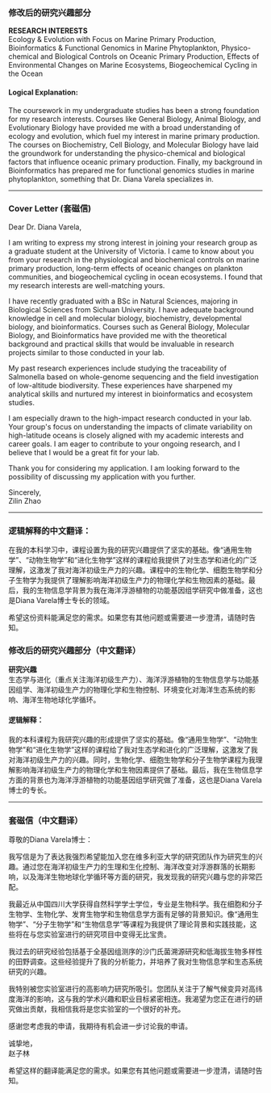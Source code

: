 ### 修改后的研究兴趣部分

**RESEARCH INTERESTS**  
Ecology & Evolution with Focus on Marine Primary Production, Bioinformatics & Functional Genomics in Marine Phytoplankton, Physico-chemical and Biological Controls on Oceanic Primary Production, Effects of Environmental Changes on Marine Ecosystems, Biogeochemical Cycling in the Ocean

#### Logical Explanation:

The coursework in my undergraduate studies has been a strong foundation for my research interests. Courses like General Biology, Animal Biology, and Evolutionary Biology have provided me with a broad understanding of ecology and evolution, which fuel my interest in marine primary production. The courses on Biochemistry, Cell Biology, and Molecular Biology have laid the groundwork for understanding the physico-chemical and biological factors that influence oceanic primary production. Finally, my background in Bioinformatics has prepared me for functional genomics studies in marine phytoplankton, something that Dr. Diana Varela specializes in.

---

### Cover Letter (套磁信)

Dear Dr. Diana Varela,

I am writing to express my strong interest in joining your research group as a graduate student at the University of Victoria. I came to know about you from your research in the physiological and biochemical controls on marine primary production, long-term effects of oceanic changes on plankton communities, and biogeochemical cycling in ocean ecosystems. I found that my research interests are well-matching yours.

I have recently graduated with a BSc in Natural Sciences, majoring in Biological Sciences from Sichuan University. I have adequate background knowledge in cell and molecular biology, biochemistry, developmental biology, and bioinformatics. Courses such as General Biology, Molecular Biology, and Bioinformatics have provided me with the theoretical background and practical skills that would be invaluable in research projects similar to those conducted in your lab.

My past research experiences include studying the traceability of Salmonella based on whole-genome sequencing and the field investigation of low-altitude biodiversity. These experiences have sharpened my analytical skills and nurtured my interest in bioinformatics and ecosystem studies.

I am especially drawn to the high-impact research conducted in your lab. Your group's focus on understanding the impacts of climate variability on high-latitude oceans is closely aligned with my academic interests and career goals. I am eager to contribute to your ongoing research, and I believe that I would be a great fit for your lab.

Thank you for considering my application. I am looking forward to the possibility of discussing my application with you further.

Sincerely,  
Zilin Zhao

---

### 逻辑解释的中文翻译：

在我的本科学习中，课程设置为我的研究兴趣提供了坚实的基础。像“通用生物学”、“动物生物学”和“进化生物学”这样的课程给我提供了对生态学和进化的广泛理解，这激发了我对海洋初级生产力的兴趣。课程中的生物化学、细胞生物学和分子生物学为我提供了理解影响海洋初级生产力的物理化学和生物因素的基础。最后，我的生物信息学背景为我在海洋浮游植物的功能基因组学研究中做准备，这也是Diana Varela博士专长的领域。

希望这份资料能满足您的需求。如果您有其他问题或需要进一步澄清，请随时告知。


### 修改后的研究兴趣部分（中文翻译）

**研究兴趣**  
生态学与进化（重点关注海洋初级生产力）、海洋浮游植物的生物信息学与功能基因组学、海洋初级生产力的物理化学和生物控制、环境变化对海洋生态系统的影响、海洋生物地球化学循环。

#### 逻辑解释：

我的本科课程为我研究兴趣的形成提供了坚实的基础。像“通用生物学”、“动物生物学”和“进化生物学”这样的课程给了我对生态学和进化的广泛理解，这激发了我对海洋初级生产力的兴趣。同时，生物化学、细胞生物学和分子生物学课程为我理解影响海洋初级生产力的物理化学和生物因素提供了基础。最后，我在生物信息学方面的背景也为海洋浮游植物的功能基因组学研究做了准备，这也是Diana Varela博士的专长。

---

### 套磁信（中文翻译）

尊敬的Diana Varela博士：

我写信是为了表达我强烈希望能加入您在维多利亚大学的研究团队作为研究生的兴趣。通过您在海洋初级生产力的生理和生化控制、海洋改变对浮游群落的长期影响，以及海洋生物地球化学循环等方面的研究，我发现我的研究兴趣与您的非常匹配。

我最近从中国四川大学获得自然科学学士学位，专业是生物科学。我在细胞和分子生物学、生物化学、发育生物学和生物信息学方面有足够的背景知识。像“通用生物学”、“分子生物学”和“生物信息学”等课程为我提供了理论背景和实践技能，这些将在与您实验室进行的研究项目中变得无比宝贵。

我过去的研究经验包括基于全基因组测序的沙门氏菌溯源研究和低海拔生物多样性的田野调查。这些经验提升了我的分析能力，并培养了我对生物信息学和生态系统研究的兴趣。

我特别被您实验室进行的高影响力研究所吸引。您团队关注于了解气候变异对高纬度海洋的影响，这与我的学术兴趣和职业目标紧密相连。我渴望为您正在进行的研究做出贡献，我相信我将是您实验室的一个很好的补充。

感谢您考虑我的申请，我期待有机会进一步讨论我的申请。

诚挚地，  
赵子林

希望这样的翻译能满足您的需求。如果您有其他问题或需要进一步澄清，请随时告知。
